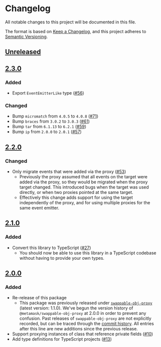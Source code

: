 # Changelog
All notable changes to this project will be documented in this file.

The format is based on [Keep a Changelog](https://keepachangelog.com/en/1.0.0/),
and this project adheres to [Semantic Versioning](https://semver.org/spec/v2.0.0.html).

## [Unreleased]

## [2.3.0]
### Added
- Export `EventEmitterLike` type ([#56](https://github.com/MetaMask/swappable-obj-proxy/pull/56))

### Changed
- Bump `micromatch` from `4.0.5` to `4.0.8` ([#71](https://github.com/MetaMask/swappable-obj-proxy/pull/71))
- Bump `braces` from `3.0.2` to `3.0.3` ([#61](https://github.com/MetaMask/swappable-obj-proxy/pull/61))
- Bump `tar` from `6.1.13` to `6.2.1` ([#59](https://github.com/MetaMask/swappable-obj-proxy/pull/59))
- Bump `ip` from `2.0.0` to `2.0.1` ([#57](https://github.com/MetaMask/swappable-obj-proxy/pull/57))

## [2.2.0]
### Changed
- Only migrate events that were added via the proxy ([#53](https://github.com/MetaMask/swappable-obj-proxy/pull/53))
  - Previously the proxy assumed that all events on the target were added via the proxy, so they would be migrated when the proxy target changed. This introduced bugs when the target was used directly, or when two proxies pointed at the same target.
  - Effectively this change adds support for using the target independently of the proxy, and for using multiple proxies for the same event emitter.

## [2.1.0]
### Added
- Convert this library to TypeScript ([#27](https://github.com/MetaMask/swappable-obj-proxy/pull/27))
  - You should now be able to use this library in a TypeScript codebase without having to provide your own types.

## [2.0.0]
### Added
- Re-release of this package
  - This package was previously released under [`swappable-obj-proxy`](https://www.npmjs.com/package/swappable-obj-proxy) (latest version: 1.1.0). We've begun the version history of `@metamask/swappable-obj-proxy` at 2.0.0 in order to prevent any confusion. Past releases of `swappable-obj-proxy` are not explicitly recorded, but can be traced through the [commit history](https://github.com/MetaMask/swappable-obj-proxy/commits/main). All entries after this line are new additions since the previous release.
- Support proxying instances of class that reference private fields ([#10](https://github.com/MetaMask/swappable-obj-proxy/pull/10))
- Add type definitions for TypeScript projects ([#13](https://github.com/MetaMask/swappable-obj-proxy/pull/13))

[Unreleased]: https://github.com/MetaMask/swappable-obj-proxy/compare/v2.3.0...HEAD
[2.3.0]: https://github.com/MetaMask/swappable-obj-proxy/compare/v2.2.0...v2.3.0
[2.2.0]: https://github.com/MetaMask/swappable-obj-proxy/compare/v2.1.0...v2.2.0
[2.1.0]: https://github.com/MetaMask/swappable-obj-proxy/compare/v2.0.0...v2.1.0
[2.0.0]: https://github.com/MetaMask/swappable-obj-proxy/releases/tag/v2.0.0
